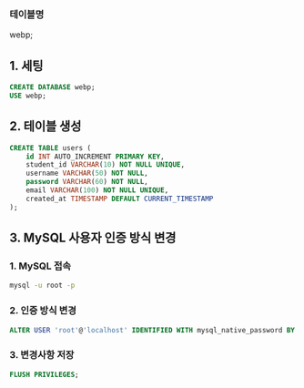 ### 테이블명
webp;

## 1. 세팅
``` sql
CREATE DATABASE webp;
USE webp;
```

## 2. 테이블 생성
``` sql
CREATE TABLE users (
    id INT AUTO_INCREMENT PRIMARY KEY,
    student_id VARCHAR(10) NOT NULL UNIQUE,
    username VARCHAR(50) NOT NULL,
    password VARCHAR(60) NOT NULL,
    email VARCHAR(100) NOT NULL UNIQUE,
    created_at TIMESTAMP DEFAULT CURRENT_TIMESTAMP
);
```

## 3. MySQL 사용자 인증 방식 변경
### 1. MySQL 접속
``` bash
mysql -u root -p
```

### 2. 인증 방식 변경
``` sql
ALTER USER 'root'@'localhost' IDENTIFIED WITH mysql_native_password BY 'tkdlqj1!';
```

### 3. 변경사항 저장
``` sql
FLUSH PRIVILEGES;
```


